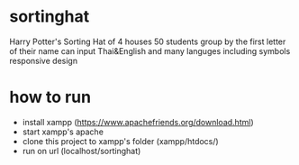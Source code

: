 # sortinghat
Harry Potter's Sorting Hat of 4 houses
50 students group by the first letter of their name
can input Thai&English and many languges including symbols
responsive design

# how to run
- install xampp (https://www.apachefriends.org/download.html)
- start xampp's apache
- clone this project to xampp's folder (xampp/htdocs/)
- run on url (localhost/sortinghat)